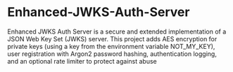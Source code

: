 # Enhanced-JWKS-Auth-Server
Enhanced JWKS Auth Server is a secure and extended implementation of a JSON Web Key Set (JWKS) server. This project adds AES encryption for private keys (using a key from the environment variable NOT_MY_KEY), user registration with Argon2 password hashing, authentication logging, and an optional rate limiter to protect against abuse
